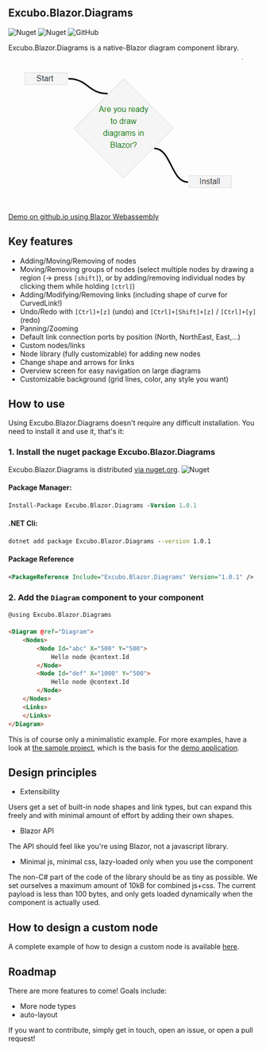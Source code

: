 ## Excubo.Blazor.Diagrams

![Nuget](https://img.shields.io/nuget/v/Excubo.Blazor.Diagrams)
![Nuget](https://img.shields.io/nuget/dt/Excubo.Blazor.Diagrams)
![GitHub](https://img.shields.io/github/license/excubo-ag/Blazor.Diagrams)

Excubo.Blazor.Diagrams is a native-Blazor diagram component library.

![Ready to install?](screenshot.png)

[Demo on github.io using Blazor Webassembly](https://excubo-ag.github.io/Blazor.Diagrams/)

## Key features

- Adding/Moving/Removing of nodes
- Moving/Removing groups of nodes (select multiple nodes by drawing a region (-> press `[shift]`), or by adding/removing individual nodes by clicking them while holding `[ctrl]`)
- Adding/Modifying/Removing links (including shape of curve for CurvedLink!)
- Undo/Redo with `[Ctrl]+[z]` (undo) and `[Ctrl]+[Shift]+[z]` / `[Ctrl]+[y]`(redo)
- Panning/Zooming
- Default link connection ports by position (North, NorthEast, East,...)
- Custom nodes/links
- Node library (fully customizable) for adding new nodes
- Change shape and arrows for links
- Overview screen for easy navigation on large diagrams
- Customizable background (grid lines, color, any style you want)

## How to use

Using Excubo.Blazor.Diagrams doesn't require any difficult installation. You need to install it and use it, that's it:

### 1. Install the nuget package Excubo.Blazor.Diagrams

Excubo.Blazor.Diagrams is distributed [via nuget.org](https://www.nuget.org/packages/Excubo.Blazor.Diagrams/).
![Nuget](https://img.shields.io/nuget/v/Excubo.Blazor.Diagrams)

#### Package Manager:
```ps
Install-Package Excubo.Blazor.Diagrams -Version 1.0.1
```

#### .NET Cli:
```cmd
dotnet add package Excubo.Blazor.Diagrams --version 1.0.1
```

#### Package Reference
```xml
<PackageReference Include="Excubo.Blazor.Diagrams" Version="1.0.1" />
```

### 2. Add the `Diagram` component to your component

```html
@using Excubo.Blazor.Diagrams

<Diagram @ref="Diagram">
    <Nodes>
        <Node Id="abc" X="500" Y="500">
            Hello node @context.Id
        </Node>
        <Node Id="def" X="1000" Y="500">
            Hello node @context.Id
        </Node>
    </Nodes>
    <Links>
    </Links>
</Diagram>
```

This is of course only a minimalistic example.
For more examples, have a look at [the sample project](https://github.com/excubo-ag/Blazor.Diagrams/tree/master/TestProject_Components), which is the basis for the [demo application](https://excubo-ag.github.io/Blazor.Diagrams/).

## Design principles

- Extensibility

Users get a set of built-in node shapes and link types, but can expand this freely and with minimal amount of effort by adding their own shapes.

- Blazor API

The API should feel like you're using Blazor, not a javascript library.

- Minimal js, minimal css, lazy-loaded only when you use the component

The non-C# part of the code of the library should be as tiny as possible. We set ourselves a maximum amount of 10kB for combined js+css.
The current payload is less than 100 bytes, and only gets loaded dynamically when the component is actually used.

## How to design a custom node

A complete example of how to design a custom node is available [here](https://github.com/excubo-ag/Blazor.Diagrams/blob/master/TestProject_Components/Pages/UserDefinedNode.razor).

## Roadmap

There are more features to come! Goals include:

- More node types
- auto-layout

If you want to contribute, simply get in touch, open an issue, or open a pull request!
